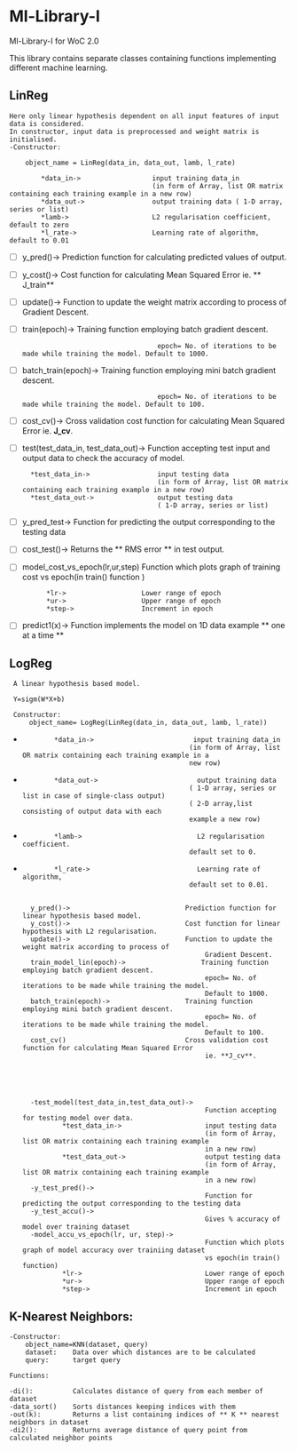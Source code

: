 # Ml-Library-I
 
 Ml-Library-I for WoC 2.0

This library contains separate classes containing functions implementing different machine learning.
## LinReg
    
    Here only linear hypothesis dependent on all input features of input data is considered.    
    In constructor, input data is preprocessed and weight matrix is initialised.   
    -Constructor:
        
        object_name = LinReg(data_in, data_out, lamb, l_rate)
            
            *data_in->                  input training data_in
                                        (in form of Array, list OR matrix containing each training example in a new row)
            *data_out->                 output training data ( 1-D array, series or list)
            *lamb->                     L2 regularisation coefficient, default to zero
            *l_rate->                   Learning rate of algorithm, default to 0.01

   - [ ]  y_pred()->                         Prediction function for calculating predicted values of output.    
   - [ ]  y_cost()->                         Cost function for calculating Mean Squared Error ie. ** J_train**   
   - [ ]  update()->                         Function to update the weight matrix according to process of Gradient Descent.
   - [ ]  train(epoch)->                     Training function employing batch gradient descent.
                                            
                                            epoch= No. of iterations to be made while training the model. Default to 1000.
   - [ ]  batch_train(epoch)->                  Training function employing mini batch gradient descent.
                                            
                                            epoch= No. of iterations to be made while training the model. Default to 100.
   - [ ]  cost_cv()->                           Cross validation cost function for calculating Mean Squared Error ie. **J_cv**.
   - [ ]  test(test_data_in, test_data_out)->   Function accepting test input and output data to check the accuracy of model.
            
            *test_data_in->                 input testing data
                                            (in form of Array, list OR matrix containing each training example in a new row)
            *test_data_out->                output testing data
                                            ( 1-D array, series or list)
   - [ ]  y_pred_test->                         Function for predicting the output corresponding to the testing data
   - [ ]  cost_test()->                      Returns the ** RMS error ** in test output.
   - [ ]  model_cost_vs_epoch(lr,ur,step)    Function which plots graph of training cost vs epoch(in train() function )
                
                *lr->                   Lower range of epoch
                *ur->                   Upper range of epoch
                *step->                 Increment in epoch
   - [ ]  predict1(x)->                      Function implements the model on 1D data example ** one at a time **

##   LogReg

     A linear hypothesis based model. 
     
     Y=sigm(W*X+b)
     
     Constructor:
         object_name= LogReg(LinReg(data_in, data_out, lamb, l_rate))
-             *data_in->                         input training data_in
                                                (in form of Array, list OR matrix containing each training example in a
                                                new row)
-             *data_out->                         output training data
                                                ( 1-D array, series or list in case of single-class output)
                                                ( 2-D array,list consisting of output data with each
                                                example a new row)
-             *lamb->                             L2 regularisation coefficient.
                                                default set to 0.
-             *l_rate->                           Learning rate of algorithm,
                                                default set to 0.01.
     
      
        y_pred()->                             Prediction function for linear hypothesis based model.
        y_cost()->                             Cost function for linear hypothesis with L2 regularisation.
        update()->                             Function to update the weight matrix according to process of
                                                    Gradient Descent.
        train_model_lin(epoch)->                   Training function employing batch gradient descent.
                                                    epoch= No. of iterations to be made while training the model.
                                                    Default to 1000.
        batch_train(epoch)->                   Training function employing mini batch gradient descent.
                                                    epoch= No. of iterations to be made while training the model.
                                                    Default to 100.
        cost_cv()                              Cross validation cost function for calculating Mean Squared Error
                                                    ie. **J_cv**.



    

        -test_model(test_data_in,test_data_out)->  
                                                    Function accepting for testing model over data.
                *test_data_in->                     input testing data
                                                    (in form of Array, list OR matrix containing each training example
                                                    in a new row)
                *test_data_out->                    output testing data
                                                    (in form of Array, list OR matrix containing each training example
                                                    in a new row)
        -y_test_pred()->                            
                                                    Function for predicting the output corresponding to the testing data
        -y_test_accu()->                            
                                                    Gives % accuracy of model over training dataset
        -model_accu_vs_epoch(lr, ur, step)->        
                                                    Function which plots graph of model accuracy over trainiing dataset
                                                    vs epoch(in train() function)
                *lr->                               Lower range of epoch
                *ur->                               Upper range of epoch
                *step->                             Increment in epoch

## K-Nearest Neighbors:

    -Constructor:
        object_name=KNN(dataset, query)
        dataset:    Data over which distances are to be calculated
        query:      target query

    Functions:

    -di():          Calculates distance of query from each member of dataset
    -data_sort()    Sorts distances keeping indices with them
    -out(k):        Returns a list containing indices of ** K ** nearest neighbors in dataset
    -di2():         Returns average distance of query point from calculated neighbor points
    
